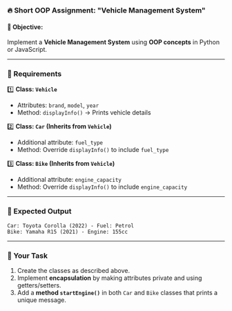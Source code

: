 ### **🔥 Short OOP Assignment: "Vehicle Management System"**  

#### **🎯 Objective:**  
Implement a **Vehicle Management System** using **OOP concepts** in Python or JavaScript.

---

### **📌 Requirements**
1️⃣ **Class: `Vehicle`**  
   - Attributes: `brand`, `model`, `year`  
   - Method: `displayInfo()` → Prints vehicle details  

2️⃣ **Class: `Car` (Inherits from `Vehicle`)**  
   - Additional attribute: `fuel_type`  
   - Method: Override `displayInfo()` to include `fuel_type`  

3️⃣ **Class: `Bike` (Inherits from `Vehicle`)**  
   - Additional attribute: `engine_capacity`  
   - Method: Override `displayInfo()` to include `engine_capacity`  

---

### **📌 Expected Output**
```plaintext
Car: Toyota Corolla (2022) - Fuel: Petrol
Bike: Yamaha R15 (2021) - Engine: 155cc
```

---

### **🚀 Your Task**
1. Create the classes as described above.  
2. Implement **encapsulation** by making attributes private and using getters/setters.  
3. Add a **method `startEngine()`** in both `Car` and `Bike` classes that prints a unique message.  
